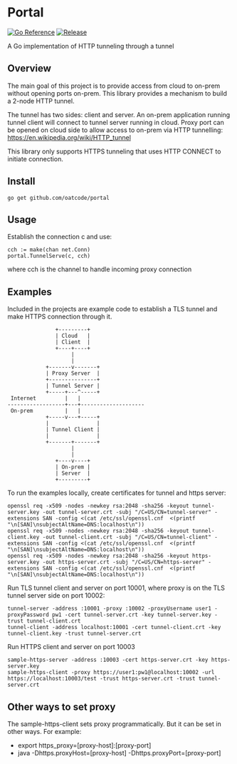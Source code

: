 # Portal

[![Go Reference](https://pkg.go.dev/badge/github.com/oatcode/portal.svg)](https://pkg.go.dev/github.com/oatcode/portal)
[![Release](https://img.shields.io/github/v/release/oatcode/portal)](https://github.com/oatcode/portal/releases)


A Go implementation of HTTP tunneling through a tunnel

## Overview

The main goal of this project is to provide access from cloud to on-prem without opening ports on-prem. This library provides a mechanism to build a 2-node HTTP tunnel.

The tunnel has two sides: client and server.
An on-prem application running tunnel client will connect to tunnel server running in cloud. Proxy port can be opened on cloud side to allow access to on-prem via HTTP tunnelling: <https://en.wikipedia.org/wiki/HTTP_tunnel>

This library only supports HTTPS tunneling that uses HTTP CONNECT to initiate connection.

## Install

    go get github.com/oatcode/portal

## Usage

Establish the connection c and use:

    cch := make(chan net.Conn)
    portal.TunnelServe(c, cch)

where cch is the channel to handle incoming proxy connection

## Examples

Included in the projects are example code to establish a TLS tunnel and make HTTPS connection through it.

                   +---------+
                   | Cloud   |
                   | Client  |
                   +----+----+
                        |
                        |
                +-------v-------+
                | Proxy Server  |
                +---------------+
                | Tunnel Server |
                +-----+---^-----+
     Internet         |   |
    ------------------+---+--------------------
     On-prem          |   |
                +-----v---+-----+
                |               |
                | Tunnel Client |
                |               |
                +-------+-------+
                        |
                        |
                   +----v----+
                   | On-prem |
                   | Server  |
                   +---------+


To run the examples locally, create certificates for tunnel and https server:

    openssl req -x509 -nodes -newkey rsa:2048 -sha256 -keyout tunnel-server.key -out tunnel-server.crt -subj "/C=US/CN=tunnel-server" -extensions SAN -config <(cat /etc/ssl/openssl.cnf  <(printf "\n[SAN]\nsubjectAltName=DNS:localhost\n"))
    openssl req -x509 -nodes -newkey rsa:2048 -sha256 -keyout tunnel-client.key -out tunnel-client.crt -subj "/C=US/CN=tunnel-client" -extensions SAN -config <(cat /etc/ssl/openssl.cnf  <(printf "\n[SAN]\nsubjectAltName=DNS:localhost\n"))
    openssl req -x509 -nodes -newkey rsa:2048 -sha256 -keyout https-server.key -out https-server.crt -subj "/C=US/CN=https-server" -extensions SAN -config <(cat /etc/ssl/openssl.cnf  <(printf "\n[SAN]\nsubjectAltName=DNS:localhost\n"))

Run TLS tunnel client and server on port 10001, where proxy is on the TLS tunnel server side on port 10002:

    tunnel-server -address :10001 -proxy :10002 -proxyUsername user1 -proxyPassword pw1 -cert tunnel-server.crt -key tunnel-server.key -trust tunnel-client.crt
    tunnel-client -address localhost:10001 -cert tunnel-client.crt -key tunnel-client.key -trust tunnel-server.crt

Run HTTPS client and server on port 10003

    sample-https-server -address :10003 -cert https-server.crt -key https-server.key
    sample-https-client -proxy https://user1:pw1@localhost:10002 -url https://localhost:10003/test -trust https-server.crt -trust tunnel-server.crt

## Other ways to set proxy

The sample-https-client sets proxy programmatically. But it can be set in other ways. For example:

- export https_proxy=[proxy-host]:[proxy-port]
- java -Dhttps.proxyHost=[proxy-host] -Dhttps.proxyPort=[proxy-port]
